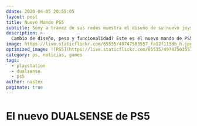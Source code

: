 ```yaml
---
ddate: 2020-04-05 20:55:05
layout: post
title: Nuevo Mando PS5
subtitle: Sony a travez de sus redes muestra el diseño de su nuevo joystick.
description: >-
  Cambio de diseño, peso y funcionalidad? Este es el nuevo mando de PS5.
image: https://live.staticflickr.com/65535/49747503557_fa12f113db_h.jpg
optimized_image: ![PS5](https://live.staticflickr.com/65535/49747503557_fa12f113db_h.jpg=300x)
category: ps, noticias, games
tags:
  - playstation
  - dualsense
  - ps5
author: nastex
paginate: true
---
```


# El nuevo DUALSENSE de PS5
